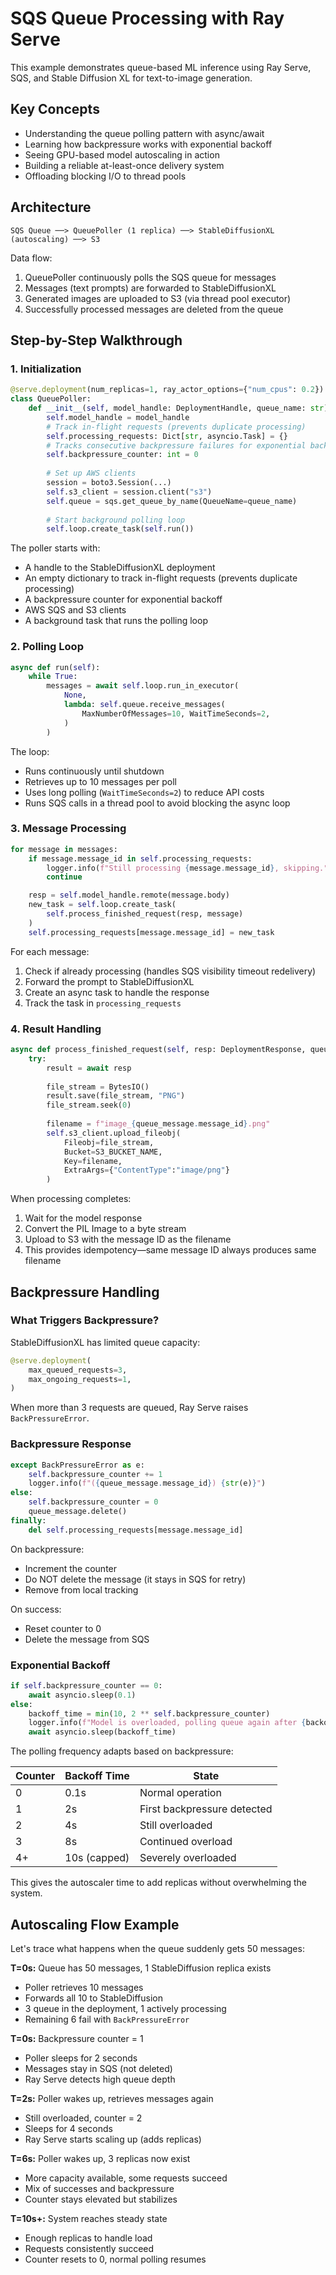 # SQS Queue Processing with Ray Serve

This example demonstrates queue-based ML inference using Ray Serve, SQS, and Stable Diffusion XL for text-to-image generation.

## Key Concepts

- Understanding the queue polling pattern with async/await
- Learning how backpressure works with exponential backoff
- Seeing GPU-based model autoscaling in action
- Building a reliable at-least-once delivery system
- Offloading blocking I/O to thread pools

## Architecture

```
SQS Queue ──> QueuePoller (1 replica) ──> StableDiffusionXL (autoscaling) ──> S3
```

Data flow:
1. QueuePoller continuously polls the SQS queue for messages
2. Messages (text prompts) are forwarded to StableDiffusionXL
3. Generated images are uploaded to S3 (via thread pool executor)
4. Successfully processed messages are deleted from the queue

## Step-by-Step Walkthrough

### 1. Initialization

```python
@serve.deployment(num_replicas=1, ray_actor_options={"num_cpus": 0.2})
class QueuePoller:
    def __init__(self, model_handle: DeploymentHandle, queue_name: str):
        self.model_handle = model_handle
        # Track in-flight requests (prevents duplicate processing)
        self.processing_requests: Dict[str, asyncio.Task] = {}
        # Tracks consecutive backpressure failures for exponential backoff
        self.backpressure_counter: int = 0
        
        # Set up AWS clients
        session = boto3.Session(...)
        self.s3_client = session.client("s3")
        self.queue = sqs.get_queue_by_name(QueueName=queue_name)
        
        # Start background polling loop
        self.loop.create_task(self.run())
```

The poller starts with:
- A handle to the StableDiffusionXL deployment
- An empty dictionary to track in-flight requests (prevents duplicate processing)
- A backpressure counter for exponential backoff
- AWS SQS and S3 clients
- A background task that runs the polling loop

### 2. Polling Loop

```python
async def run(self):
    while True:
        messages = await self.loop.run_in_executor(
            None,
            lambda: self.queue.receive_messages(
                MaxNumberOfMessages=10, WaitTimeSeconds=2,
            )
        )
```

The loop:
- Runs continuously until shutdown
- Retrieves up to 10 messages per poll
- Uses long polling (`WaitTimeSeconds=2`) to reduce API costs
- Runs SQS calls in a thread pool to avoid blocking the async loop

### 3. Message Processing

```python
for message in messages:
    if message.message_id in self.processing_requests:
        logger.info(f"Still processing {message.message_id}, skipping.")
        continue

    resp = self.model_handle.remote(message.body)
    new_task = self.loop.create_task(
        self.process_finished_request(resp, message)
    )
    self.processing_requests[message.message_id] = new_task
```

For each message:
1. Check if already processing (handles SQS visibility timeout redelivery)
2. Forward the prompt to StableDiffusionXL
3. Create an async task to handle the response
4. Track the task in `processing_requests`

### 4. Result Handling

```python
async def process_finished_request(self, resp: DeploymentResponse, queue_message):
    try:
        result = await resp
        
        file_stream = BytesIO()
        result.save(file_stream, "PNG")
        file_stream.seek(0)
        
        filename = f"image_{queue_message.message_id}.png"
        self.s3_client.upload_fileobj(
            Fileobj=file_stream, 
            Bucket=S3_BUCKET_NAME,
            Key=filename,
            ExtraArgs={"ContentType":"image/png"}
        )
```

When processing completes:
1. Wait for the model response
2. Convert the PIL Image to a byte stream
3. Upload to S3 with the message ID as the filename
4. This provides idempotency—same message ID always produces same filename

## Backpressure Handling

### What Triggers Backpressure?

StableDiffusionXL has limited queue capacity:

```python
@serve.deployment(
    max_queued_requests=3,
    max_ongoing_requests=1,
)
```

When more than 3 requests are queued, Ray Serve raises `BackPressureError`.

### Backpressure Response

```python
except BackPressureError as e:
    self.backpressure_counter += 1
    logger.info(f"({queue_message.message_id}) {str(e)}")
else:
    self.backpressure_counter = 0
    queue_message.delete()
finally:
    del self.processing_requests[message.message_id]
```

On backpressure:
- Increment the counter
- Do NOT delete the message (it stays in SQS for retry)
- Remove from local tracking

On success:
- Reset counter to 0
- Delete the message from SQS

### Exponential Backoff

```python
if self.backpressure_counter == 0:
    await asyncio.sleep(0.1)
else:
    backoff_time = min(10, 2 ** self.backpressure_counter)
    logger.info(f"Model is overloaded, polling queue again after {backoff_time}s.")
    await asyncio.sleep(backoff_time)
```

The polling frequency adapts based on backpressure:

| Counter | Backoff Time | State |
|---------|--------------|-------|
| 0 | 0.1s | Normal operation |
| 1 | 2s | First backpressure detected |
| 2 | 4s | Still overloaded |
| 3 | 8s | Continued overload |
| 4+ | 10s (capped) | Severely overloaded |

This gives the autoscaler time to add replicas without overwhelming the system.

## Autoscaling Flow Example

Let's trace what happens when the queue suddenly gets 50 messages:

**T=0s:** Queue has 50 messages, 1 StableDiffusion replica exists
- Poller retrieves 10 messages
- Forwards all 10 to StableDiffusion
- 3 queue in the deployment, 1 actively processing
- Remaining 6 fail with `BackPressureError`

**T=0s:** Backpressure counter = 1
- Poller sleeps for 2 seconds
- Messages stay in SQS (not deleted)
- Ray Serve detects high queue depth

**T=2s:** Poller wakes up, retrieves messages again
- Still overloaded, counter = 2
- Sleeps for 4 seconds
- Ray Serve starts scaling up (adds replicas)

**T=6s:** Poller wakes up, 3 replicas now exist
- More capacity available, some requests succeed
- Mix of successes and backpressure
- Counter stays elevated but stabilizes

**T=10s+:** System reaches steady state
- Enough replicas to handle load
- Requests consistently succeed
- Counter resets to 0, normal polling resumes
